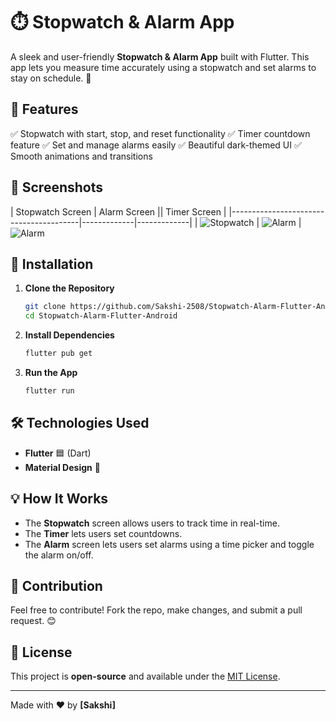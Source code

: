 # ⏱️ Stopwatch & Alarm App

A sleek and user-friendly **Stopwatch & Alarm App** built with Flutter. This app lets you measure time accurately using a stopwatch and set alarms to stay on schedule. 🚀

## 📌 Features
✅ Stopwatch with start, stop, and reset functionality
✅ Timer countdown feature
✅ Set and manage alarms easily
✅ Beautiful dark-themed UI
✅ Smooth animations and transitions

## 📸 Screenshots
| Stopwatch Screen                       | Alarm Screen || Timer Screen |
|----------------------------------------|-------------|-------------|
| ![Stopwatch](./screenshots/Stopwatch/Screenshot_1727329875.png) | ![Alarm](./screenshots/Stopwatch/Screenshot_1727329869.png) | ![Alarm](./screenshots/Stopwatch/Screenshot_1727329880.png)

## 🚀 Installation
1. **Clone the Repository**
   ```bash
   git clone https://github.com/Sakshi-2508/Stopwatch-Alarm-Flutter-Android.git
   cd Stopwatch-Alarm-Flutter-Android
   ```
2. **Install Dependencies**
   ```bash
   flutter pub get
   ```
3. **Run the App**
   ```bash
   flutter run
   ```

## 🛠️ Technologies Used
- **Flutter** 🟦 (Dart)
- **Material Design** 🎨

## 💡 How It Works
- The **Stopwatch** screen allows users to track time in real-time.
- The **Timer** lets users set countdowns.
- The **Alarm** screen lets users set alarms using a time picker and toggle the alarm on/off.

## 🤝 Contribution
Feel free to contribute! Fork the repo, make changes, and submit a pull request. 😊

## 📜 License
This project is **open-source** and available under the [MIT License](LICENSE).

---
Made with ❤️ by **[Sakshi]**

